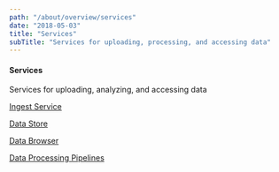 ```yaml
---
path: "/about/overview/services"
date: "2018-05-03"
title: "Services"
subTitle: "Services for uploading, processing, and accessing data"
---
```


#### Services

Services for uploading, analyzing, and accessing data

[Ingest Service](/about/what-is-the-platform/ingest-service)

[Data Store](/about/what-is-the-platform/data-store)

[Data Browser](/about/what-is-the-platform/data-browser)

[Data Processing Pipelines](/about/what-is-the-platform/data-processing-pipelines)

